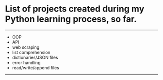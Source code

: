 # List of projects created during my Python learning process, so far.
---
- OOP
- API
- web scraping
- list comprehension
- dictionaries/JSON files
- error handling
- read/write/append files
---
